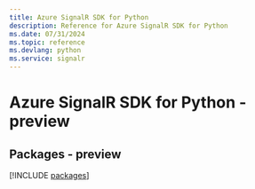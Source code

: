 ```yaml
---
title: Azure SignalR SDK for Python
description: Reference for Azure SignalR SDK for Python
ms.date: 07/31/2024
ms.topic: reference
ms.devlang: python
ms.service: signalr
---
```

# Azure SignalR SDK for Python - preview
## Packages - preview
[!INCLUDE [packages](signalr-index.md)]